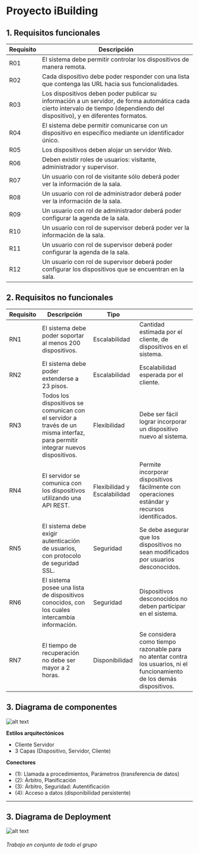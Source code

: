 Proyecto iBuilding
==================


## 1. Requisitos funcionales

<table>
	<thead>
		<tr>
			<th>Requisito</th>
			<th>Descripción</th>
		</tr>		
	</thead>
	<tbody>
		<tr>
			<td>R01</td>
			<td>El sistema debe permitir controlar los dispositivos de manera remota.</td>
		</tr>
			<tr>
			<td>R02</td>
			<td>Cada dispositivo debe poder responder con una lista que contenga las URL hacia sus funcionalidades.</td>
		</tr>
		</tr>
			<tr>
			<td>R03</td>
			<td>Los dispositivos deben poder publicar su información a un servidor, de forma automática cada cierto intervalo de tiempo (dependiendo del dispositivo), y en diferentes formatos.</td>
		</tr>
		</tr>
			<tr>
			<td>R04</td>
			<td>El sistema debe permitir comunicarse con un dispositivo en específico mediante un identificador único.</td>
		</tr>
		</tr>
			<tr>
			<td>R05</td>
			<td>Los dispositivos deben alojar un servidor Web.</td>
		</tr>
		</tr>
			<tr>
			<td>R06</td>
			<td>Deben existir roles de usuarios: visitante, administrador y supervisor.</td>
		</tr>
		</tr>
			<tr>
			<td>R07</td>
			<td>Un usuario con rol de visitante sólo deberá poder ver la información de la sala.</td>
		</tr>
		</tr>
			<tr>
			<td>R08</td>
			<td>Un usuario con rol de administrador deberá poder ver la información de la sala.</td>
		</tr>
		</tr>
			<tr>
			<td>R09</td>
			<td>Un usuario con rol de administrador deberá poder configurar la agenda de la sala.</td>
		</tr>
		</tr>
			<tr>
			<td>R10</td>
			<td>Un usuario con rol de supervisor deberá poder ver la información de la sala.</td>
		</tr>
		</tr>
			<tr>
			<td>R11</td>
			<td>Un usuario con rol de supervisor deberá poder configurar la agenda de la sala.</td>
		</tr>
		</tr>
			<tr>
			<td>R12</td>
			<td>Un usuario con rol de supervisor deberá poder configurar los dispositivos que se encuentran en la sala.</td>
		</tr>
	</tbody>
</table>


## 2. Requisitos no funcionales

<table>
	<thead>
		<tr>
			<th>Requisito</th>
			<th>Descripción</th>
			<th>Tipo</th>
			<th></th>
		</tr>		
	</thead>
	<tbody>
		<tr>
			<td>RN1</td>
			<td>El sistema debe poder soportar al menos 200 dispositivos.</td>
			<td>Escalabilidad</td>
			<td>Cantidad estimada por el cliente, de dispositivos en el sistema.</td>
		</tr>
		<tr>
			<td>RN2</td>
			<td>El sistema debe poder extenderse a  23 pisos.</td>
			<td>Escalabilidad</td>
			<td>Escalabilidad esperada por el cliente.</td>
		</tr>
		<tr>
			<td>RN3</td>
			<td>Todos los dispositivos se comunican con el servidor a través de un misma interfaz, para permitir integrar nuevos dispositivos.</td>
			<td>Flexibilidad</td>
			<td>Debe ser fácil lograr incorporar un dispositivo nuevo al sistema.</td>
		</tr>
		<tr>
			<td>RN4</td>
			<td>El servidor se comunica con los dispositivos utilizando una API REST.</td>
			<td>Flexibilidad y Escalabilidad</td>
			<td>Permite incorporar dispositivos fácilmente con operaciones estándar y recursos identificados.</td>
		</tr>
		<tr>
			<td>RN5</td>
			<td>El sistema debe exigir autenticación de usuarios, con protocolo de seguridad SSL.</td>
			<td>Seguridad</td>
			<td>Se debe asegurar que los dispositivos no sean modificados por usuarios desconocidos.</td>
		</tr>
		<tr>
			<td>RN6</td>
			<td>El sistema posee una lista de dispositivos conocidos, con los cuales intercambia información.</td>
			<td>Seguridad</td>
			<td>Dispositivos desconocidos no deben participar en el sistema.</td>
		</tr>
		<tr>
			<td>RN7</td>
			<td>El tiempo de recuperación no debe ser mayor a 2 horas.</td>
			<td>Disponibilidad</td>
			<td>Se considera como tiempo razonable para no atentar contra los usuarios, ni el funcionamiento de los demás dispositivos.</td>
		</tr>
	</tbody>
</table>


## 3. Diagrama de componentes


![alt text][diagram]

[diagram]: https://github.com/lhpaul/iBuilding/raw/master/img/package_diagram.png "Diagrama de componentesen "

**Estilos arquitectónicos**
- Cliente Servidor
- 3 Capas (Dispositivo, Servidor, Cliente)


**Conectores**
- (1): Llamada a procedimientos, Parámetros (transferencia de datos)
- (2): Árbitro, Planificación
- (3): Árbitro, Seguridad: Autentificación
- (4): Acceso a datos (disponibilidad persistente)

---

## 3. Diagrama de Deployment


![alt text][diagram]

[diagram]: https://github.com/lhpaul/iBuilding/raw/master/img/DiagramaDeployment.png "Diagrama de Deployment "


###### Trabajo en conjunto de todo el grupo
